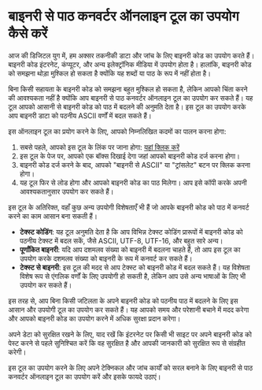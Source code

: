 बाइनरी से पाठ कनवर्टर ऑनलाइन टूल का उपयोग कैसे करें
===================================================

आज की डिजिटल युग में, हम अक्सर तकनीकी डाटा और जांच के लिए बाइनरी कोड का उपयोग करते हैं। बाइनरी कोड इंटरनेट, कंप्यूटर, और अन्य इलेक्ट्रॉनिक मीडिया में उपयोग होता है। हालांकि, बाइनरी कोड को समझना थोड़ा मुश्किल हो सकता है क्योंकि यह शब्दों या पाठ के रूप में नहीं होता है।

बिना किसी सहायता के बाइनरी कोड को समझना बहुत मुश्किल हो सकता है, लेकिन आपको चिंता करने की आवश्यकता नहीं है क्योंकि आप बाइनरी से पाठ कनवर्टर ऑनलाइन टूल का उपयोग कर सकते हैं। यह टूल आपको आसानी से बाइनरी कोड को पाठ में बदलने की अनुमति देता है। इस टूल का उपयोग करके आप बाइनरी डाटा को पठनीय ASCII वर्णों में बदल सकते हैं।

इस ऑनलाइन टूल का प्रयोग करने के लिए, आपको निम्नलिखित कदमों का पालन करना होगा:

1. सबसे पहले, आपको इस टूल के लिंक पर जाना होगा: [यहां क्लिक करें](https://www.onlinecalculatorsfree.com/hi/convert/binary-to-ascii.html)
2. इस टूल के पेज पर, आपको एक बॉक्स दिखाई देगा जहां आपको बाइनरी कोड दर्ज करना होगा।
3. बाइनरी कोड दर्ज करने के बाद, आपको "बाइनरी से ASCII" या "ट्रांसलेट" बटन पर क्लिक करना होगा।
4. यह टूल फिर से लोड होगा और आपको बाइनरी कोड का पाठ मिलेगा। आप इसे कॉपी करके अपनी आवश्यकतानुसार उपयोग कर सकते हैं।

इस टूल के अतिरिक्त, वहाँ कुछ अन्य उपयोगी विशेषताएँ भी हैं जो आपके बाइनरी कोड को पाठ में कनवर्ट करने का काम आसान बना सकती हैं।

- **टेक्स्ट कोडिंग**: यह टूल अनुमति देता है कि आप विभिन्न टेक्स्ट कोडिंग प्रारूपों में बाइनरी कोड को पठनीय टेक्स्ट में बदल सकें, जैसे ASCII, UTF-8, UTF-16, और बहुत सारे अन्य।
- **पूर्णांकित बाइनरी**: यदि आप दशमलव संख्या को बाइनरी में बदलना चाहते हैं, तो आप इस टूल का उपयोग करके दशमलव संख्या को बाइनरी के रूप में कनवर्ट कर सकते हैं।
- **टेक्स्ट से बाइनरी**: इस टूल की मदद से आप टेक्स्ट को बाइनरी कोड में बदल सकते हैं। यह विशेषता विशेष रूप से एंगलिक वर्णों के लिए उपयोगी हो सकती है, लेकिन आप उसे अन्य भाषाओं के लिए भी उपयोग कर सकते हैं।

इस तरह से, आप बिना किसी जटिलता के अपने बाइनरी कोड को पठनीय पाठ में बदलने के लिए इस आसान और उपयोगी टूल का उपयोग कर सकते हैं। यह आपको समय और परेशानी बचाने में मदद करेगा और आपको बाइनरी कोड का उपयोग करने में अधिक सुरक्षा प्रदान करेगा।

अपने डेटा को सुरक्षित रखने के लिए, याद रखें कि इंटरनेट पर किसी भी साइट पर अपने बाइनरी कोड को पेस्ट करने से पहले सुनिश्चित करें कि वह सुरक्षित है और आपकी जानकारी को सुरक्षित रूप से संग्रहीत करेगी।

इस टूल का उपयोग करने के लिए अपने टेक्निकल और जांच कार्यों को सरल बनाने के लिए बाइनरी से पाठ कनवर्टर ऑनलाइन टूल का उपयोग करें और इसके फायदे उठाएं।